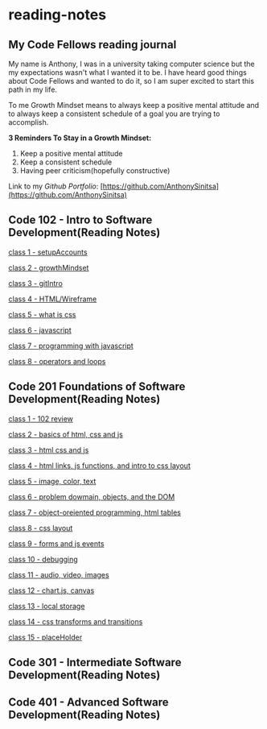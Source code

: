 # reading-notes

## My Code Fellows reading journal

My name is Anthony, I was in a university taking computer science but the my expectations wasn't what I wanted it to be. I have heard good things about Code Fellows and wanted to do it, so I am super excited to start this path in my life.

To me Growth Mindset means to always keep a positive mental attitude and to always keep a consistent schedule of a goal you are trying to accomplish.

**3 Reminders To Stay in a Growth Mindset:**

1. Keep a positive mental attitude
2. Keep a consistent schedule
3. Having peer criticism(hopefully constructive)

Link to my _Github Portfolio_: [https://github.com/AnthonySinitsa](https://github.com/AnthonySinitsa)

## Code 102 - Intro to Software Development(Reading Notes)

[class 1 - setupAccounts](102/102-1.md)

[class 2 - growthMindset](102/102-2.md)

[class 3 - gitIntro](102/102-3.md)

[class 4 - HTML/Wireframe](102/102-4.md)

[class 5 - what is css](102/102-5.md)

[class 6 - javascript](102/102-6.md)

[class 7 - programming with javascript](102/102-7.md)

[class 8 - operators and loops](102/102-8.md)

## Code 201 Foundations of Software Development(Reading Notes)

[class 1 - 102 review](201/201-1.md)

[class 2 - basics of html, css and js](201/201-2.md)

[class 3 - html css and js](201/201-3.md)

[class 4 - html links, js functions, and intro to css layout](201/201-4.md)

[class 5 - image, color, text](201/201-5.md)

[class 6 - problem dowmain, objects, and the DOM](201/201-6.md)

[class 7 - object-oreiented programming, html tables](201/201-7.md)

[class 8 - css layout](201/201-8.md)

[class 9 - forms and js events](201/201-9.md)

[class 10 - debugging](201/201-10.md)

[class 11 - audio, video, images](201/201-11.md)

[class 12 - chart.js, canvas](201/201-12.md)

[class 13 - local storage](201/201-13.md)

[class 14 - css transforms and transitions](201/201-14.md)

[class 15 - placeHolder](201/201-15.md)

## Code 301 - Intermediate Software Development(Reading Notes)

## Code 401 - Advanced Software Development(Reading Notes)
